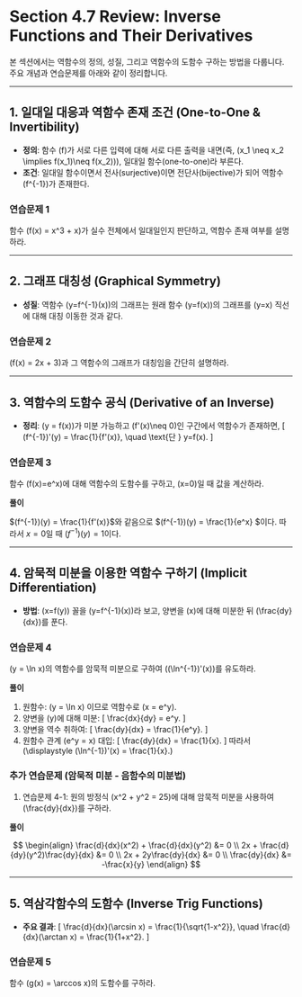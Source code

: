 

# Section 4.7 Review: Inverse Functions and Their Derivatives

본 섹션에서는 역함수의 정의, 성질, 그리고 역함수의 도함수 구하는 방법을 다룹니다. 주요 개념과 연습문제를 아래와 같이 정리합니다.

---

## 1. 일대일 대응과 역함수 존재 조건 (One-to-One & Invertibility)
- **정의**: 함수 \(f\)가 서로 다른 입력에 대해 서로 다른 출력을 내면(즉, \(x_1 \neq x_2 \implies f(x_1)\neq f(x_2)\)), 일대일 함수(one-to-one)라 부른다.
- **조건**: 일대일 함수이면서 전사(surjective)이면 전단사(bijective)가 되어 역함수 \(f^{-1}\)가 존재한다.

### 연습문제 1
함수 \(f(x) = x^3 + x\)가 실수 전체에서 일대일인지 판단하고, 역함수 존재 여부를 설명하라.

---

## 2. 그래프 대칭성 (Graphical Symmetry)
- **성질**: 역함수 \(y=f^{-1}(x)\)의 그래프는 원래 함수 \(y=f(x)\)의 그래프를 \(y=x\) 직선에 대해 대칭 이동한 것과 같다.

### 연습문제 2
\(f(x) = 2x + 3\)과 그 역함수의 그래프가 대칭임을 간단히 설명하라.

---

## 3. 역함수의 도함수 공식 (Derivative of an Inverse)
- **정리**: \(y = f(x)\)가 미분 가능하고 \(f'(x)\neq 0\)인 구간에서 역함수가 존재하면,
  \[
    (f^{-1})'(y) = \frac{1}{f'(x)}, 
    \quad \text{단 } y=f(x).
  \]

### 연습문제 3
함수 \(f(x)=e^x\)에 대해 역함수의 도함수를 구하고, \(x=0\)일 때 값을 계산하라.

**풀이**

$(f^{-1})(y) = \frac{1}{f'(x)}$와 같음으로 $(f^{-1})(y) = \frac{1}{e^x} $이다. 따라서 $x = 0$일 때 $(f^{-1})(y) = 1$이다.

---

## 4. 암묵적 미분을 이용한 역함수 구하기 (Implicit Differentiation)
- **방법**: \(x=f(y)\) 꼴을 \(y=f^{-1}(x)\)라 보고, 양변을 \(x\)에 대해 미분한 뒤 \(\frac{dy}{dx}\)를 푼다.

### 연습문제 4
\(y = \ln x\)의 역함수를 암묵적 미분으로 구하여 \((\ln^{-1})'(x)\)를 유도하라.

**풀이**
1. 원함수: \(y = \ln x\) 이므로 역함수로 \(x = e^y\).
2. 양변을 \(y\)에 대해 미분: 
   \[
     \frac{dx}{dy} = e^y.
   \]
3. 양변을 역수 취하여:
   \[
     \frac{dy}{dx} = \frac{1}{e^y}.
   \]
4. 원함수 관계 \(e^y = x\) 대입:
   \[
     \frac{dy}{dx} = \frac{1}{x}.
   \]
따라서 \(\displaystyle (\ln^{-1})'(x) = \frac{1}{x}.\)

### 추가 연습문제 (암묵적 미분 - 음함수의 미분법)
1. 연습문제 4-1: 원의 방정식 \(x^2 + y^2 = 25\)에 대해 암묵적 미분을 사용하여 \(\frac{dy}{dx}\)를 구하라.

**풀이**

$$
\begin{align}
\frac{d}{dx}(x^2) + \frac{d}{dx}(y^2) &= 0 \\
2x + \frac{d}{dy}(y^2)\frac{dy}{dx} &= 0 \\
2x + 2y\frac{dy}{dx} &= 0 \\
\frac{dy}{dx} &= -\frac{x}{y}
\end{align}
$$


---

## 5. 역삼각함수의 도함수 (Inverse Trig Functions)
- **주요 결과**:
  \[
    \frac{d}{dx}(\arcsin x) = \frac{1}{\sqrt{1-x^2}}, 
    \quad
    \frac{d}{dx}(\arctan x) = \frac{1}{1+x^2}.
  \]

### 연습문제 5
함수 \(g(x) = \arccos x\)의 도함수를 구하라.